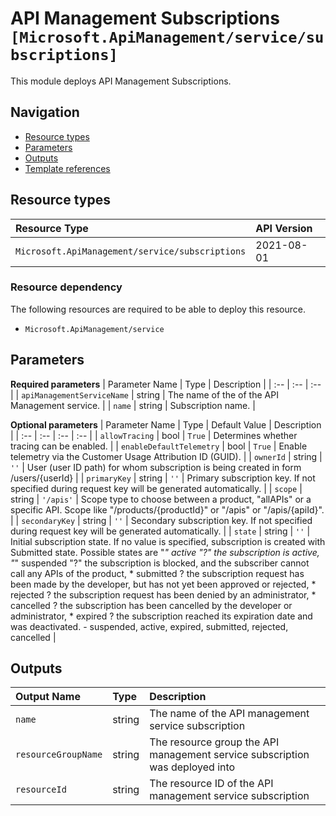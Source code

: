 # API Management Subscriptions `[Microsoft.ApiManagement/service/subscriptions]`

This module deploys API Management Subscriptions.

## Navigation

- [Resource types](#Resource-types)
- [Parameters](#Parameters)
- [Outputs](#Outputs)
- [Template references](#Template-references)

## Resource types

| Resource Type | API Version |
| :-- | :-- |
| `Microsoft.ApiManagement/service/subscriptions` | 2021-08-01 |

### Resource dependency

The following resources are required to be able to deploy this resource.

- `Microsoft.ApiManagement/service`

## Parameters

**Required parameters**
| Parameter Name | Type | Description |
| :-- | :-- | :-- |
| `apiManagementServiceName` | string | The name of the of the API Management service. |
| `name` | string | Subscription name. |

**Optional parameters**
| Parameter Name | Type | Default Value | Description |
| :-- | :-- | :-- | :-- |
| `allowTracing` | bool | `True` | Determines whether tracing can be enabled. |
| `enableDefaultTelemetry` | bool | `True` | Enable telemetry via the Customer Usage Attribution ID (GUID). |
| `ownerId` | string | `''` | User (user ID path) for whom subscription is being created in form /users/{userId} |
| `primaryKey` | string | `''` | Primary subscription key. If not specified during request key will be generated automatically. |
| `scope` | string | `'/apis'` | Scope type to choose between a product, "allAPIs" or a specific API. Scope like "/products/{productId}" or "/apis" or "/apis/{apiId}". |
| `secondaryKey` | string | `''` | Secondary subscription key. If not specified during request key will be generated automatically. |
| `state` | string | `''` | Initial subscription state. If no value is specified, subscription is created with Submitted state. Possible states are "*" active "?" the subscription is active, "*" suspended "?" the subscription is blocked, and the subscriber cannot call any APIs of the product, * submitted ? the subscription request has been made by the developer, but has not yet been approved or rejected, * rejected ? the subscription request has been denied by an administrator, * cancelled ? the subscription has been cancelled by the developer or administrator, * expired ? the subscription reached its expiration date and was deactivated. - suspended, active, expired, submitted, rejected, cancelled |


## Outputs

| Output Name | Type | Description |
| :-- | :-- | :-- |
| `name` | string | The name of the API management service subscription |
| `resourceGroupName` | string | The resource group the API management service subscription was deployed into |
| `resourceId` | string | The resource ID of the API management service subscription |


